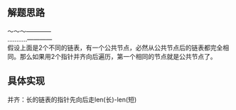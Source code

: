 ## 解题思路
～～～————  
...........————  
假设上面是2个不同的链表，有一个公共节点，必然从公共节点后的链表都完全相同。那么如果用2个指针并齐向后遍历，第一个相同的节点就是公共节点了。  
## 具体实现
并齐：长的链表的指针先向后走len(长)-len(短)